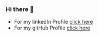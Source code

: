 ### Hi there 👋

<!--
**girmaD/girmaD** is a ✨ _special_ ✨ repository because its `README.md` (this file) appears on your GitHub profile.

Here are some ideas to get you started:

- 🔭 I’m currently working on ...
- 🌱 I’m currently learning ...
- 👯 I’m looking to collaborate on ...
- 🤔 I’m looking for help with ...
- 💬 Ask me about ...
- 📫 How to reach me: ...
- 😄 Pronouns: ...
- ⚡ Fun fact: ...
-->
* For my linkedIn Profile [click here](https://www.linkedin.com/in/girma-ebssa-23aa801b5/) 
* For my gitHub Profile [click here](https://github.com/girmaD)
